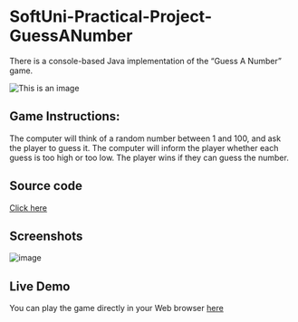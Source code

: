 # SoftUni-Practical-Project-GuessANumber
There is a console-based Java implementation of the “Guess A Number” game.

![This is an image](https://www.teachwithict.com/uploads/5/5/8/2/5582303/published/guess-the-number.png?1611311296)

## Game Instructions:
The computer will think of a random number between 1 and 100, and ask the player to guess it. 
The computer will inform the player whether each guess is too high or too low. 
The player wins if they can guess the number.

## Source code
[Click here](https://github.com/joannatufkova/SoftUni-Practical-Project-GuessANumber/blob/main/GuessANumberProject.java)

## Screenshots
![image](![image](https://user-images.githubusercontent.com/50846039/198285740-3d953a29-70fd-4e12-960d-f7f620aacdcc.png))

## Live Demo
You can play the game directly in your Web browser [here](https://replit.com/@joannatufkova/GuessTheNumber#Main.java)
